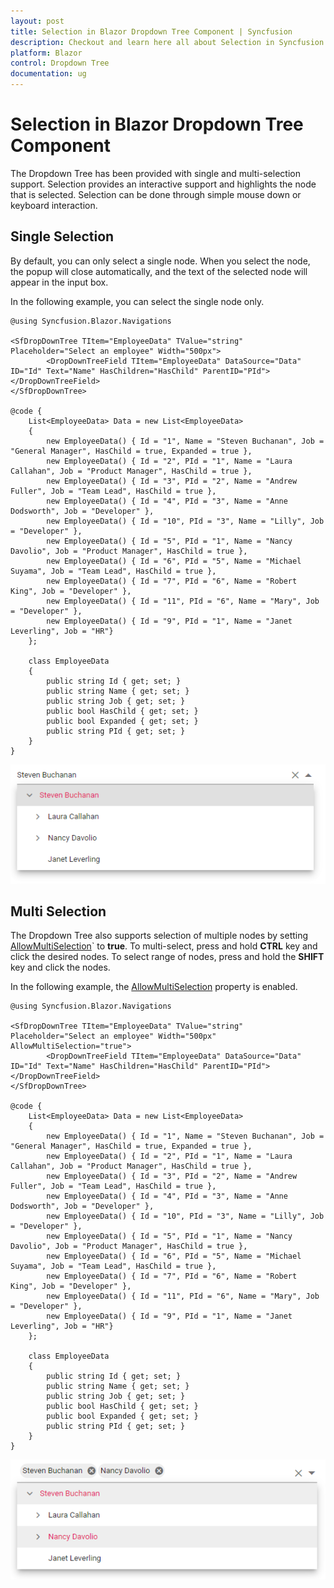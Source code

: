 ```yaml
---
layout: post
title: Selection in Blazor Dropdown Tree Component | Syncfusion
description: Checkout and learn here all about Selection in Syncfusion Blazor Dropdown Tree component and much more.
platform: Blazor
control: Dropdown Tree
documentation: ug
---
```


# Selection in Blazor Dropdown Tree Component

The Dropdown Tree has been provided with single and multi-selection support. Selection provides an interactive support and highlights the node that is selected. Selection can be done through simple mouse down or keyboard interaction.

## Single Selection 

By default, you can only select a single node. When you select the node, the popup will close automatically, and the text of the selected node will appear in the input box.

In the following example, you can select the single node only.

```cshtml
@using Syncfusion.Blazor.Navigations

<SfDropDownTree TItem="EmployeeData" TValue="string" Placeholder="Select an employee" Width="500px">
        <DropDownTreeField TItem="EmployeeData" DataSource="Data" ID="Id" Text="Name" HasChildren="HasChild" ParentID="PId"></DropDownTreeField>
</SfDropDownTree>

@code {
    List<EmployeeData> Data = new List<EmployeeData>
    {
        new EmployeeData() { Id = "1", Name = "Steven Buchanan", Job = "General Manager", HasChild = true, Expanded = true },
        new EmployeeData() { Id = "2", PId = "1", Name = "Laura Callahan", Job = "Product Manager", HasChild = true },
        new EmployeeData() { Id = "3", PId = "2", Name = "Andrew Fuller", Job = "Team Lead", HasChild = true },
        new EmployeeData() { Id = "4", PId = "3", Name = "Anne Dodsworth", Job = "Developer" },
        new EmployeeData() { Id = "10", PId = "3", Name = "Lilly", Job = "Developer" },
        new EmployeeData() { Id = "5", PId = "1", Name = "Nancy Davolio", Job = "Product Manager", HasChild = true },
        new EmployeeData() { Id = "6", PId = "5", Name = "Michael Suyama", Job = "Team Lead", HasChild = true },
        new EmployeeData() { Id = "7", PId = "6", Name = "Robert King", Job = "Developer" },
        new EmployeeData() { Id = "11", PId = "6", Name = "Mary", Job = "Developer" },
        new EmployeeData() { Id = "9", PId = "1", Name = "Janet Leverling", Job = "HR"}
    };

    class EmployeeData
    {
        public string Id { get; set; }
        public string Name { get; set; }
        public string Job { get; set; }
        public bool HasChild { get; set; }
        public bool Expanded { get; set; }
        public string PId { get; set; }
    }
}
```

![Selection in Blazor Dropdown Tree.](./images/selection/blazor-dropdowntree-single-selection.png)

## Multi Selection 

The Dropdown Tree also supports selection of multiple nodes by setting [AllowMultiSelection](https://help.syncfusion.com/cr/blazor/Syncfusion.Blazor.Navigations.SfDropDownTree-2.html#Syncfusion_Blazor_Navigations_SfDropDownTree_2_AllowMultiSelection)` to **true**. To multi-select, press and hold **CTRL** key and click the desired nodes. To select range of nodes, press and hold the **SHIFT** key and click the nodes.

In the following example, the [AllowMultiSelection](https://help.syncfusion.com/cr/blazor/Syncfusion.Blazor.Navigations.SfDropDownTree-2.html#Syncfusion_Blazor_Navigations_SfDropDownTree_2_AllowMultiSelection) property is enabled.

```cshtml
@using Syncfusion.Blazor.Navigations

<SfDropDownTree TItem="EmployeeData" TValue="string" Placeholder="Select an employee" Width="500px" AllowMultiSelection="true">
        <DropDownTreeField TItem="EmployeeData" DataSource="Data" ID="Id" Text="Name" HasChildren="HasChild" ParentID="PId"></DropDownTreeField>
</SfDropDownTree>

@code {
    List<EmployeeData> Data = new List<EmployeeData>
    {
        new EmployeeData() { Id = "1", Name = "Steven Buchanan", Job = "General Manager", HasChild = true, Expanded = true },
        new EmployeeData() { Id = "2", PId = "1", Name = "Laura Callahan", Job = "Product Manager", HasChild = true },
        new EmployeeData() { Id = "3", PId = "2", Name = "Andrew Fuller", Job = "Team Lead", HasChild = true },
        new EmployeeData() { Id = "4", PId = "3", Name = "Anne Dodsworth", Job = "Developer" },
        new EmployeeData() { Id = "10", PId = "3", Name = "Lilly", Job = "Developer" },
        new EmployeeData() { Id = "5", PId = "1", Name = "Nancy Davolio", Job = "Product Manager", HasChild = true },
        new EmployeeData() { Id = "6", PId = "5", Name = "Michael Suyama", Job = "Team Lead", HasChild = true },
        new EmployeeData() { Id = "7", PId = "6", Name = "Robert King", Job = "Developer" },
        new EmployeeData() { Id = "11", PId = "6", Name = "Mary", Job = "Developer" },
        new EmployeeData() { Id = "9", PId = "1", Name = "Janet Leverling", Job = "HR"}
    };

    class EmployeeData
    {
        public string Id { get; set; }
        public string Name { get; set; }
        public string Job { get; set; }
        public bool HasChild { get; set; }
        public bool Expanded { get; set; }
        public string PId { get; set; }
    }
}
```

![MultiSelection in Blazor Dropdown Tree.](./images/selection/blazor-dropdowntree-multi-selection.png)
